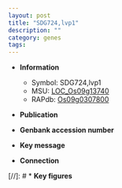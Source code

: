 ```yaml
---
layout: post
title: "SDG724,lvp1"
description: ""
category: genes
tags: 
---
```


* **Information**  
    + Symbol: SDG724,lvp1  
    + MSU: [LOC_Os09g13740](http://rice.uga.edu/cgi-bin/ORF_infopage.cgi?orf=LOC_Os09g13740)  
    + RAPdb: [Os09g0307800](http://rapdb.dna.affrc.go.jp/viewer/gbrowse_details/irgsp1?name=Os09g0307800)  

* **Publication**  

* **Genbank accession number**  

* **Key message**  

* **Connection**  

[//]: # * **Key figures**  


